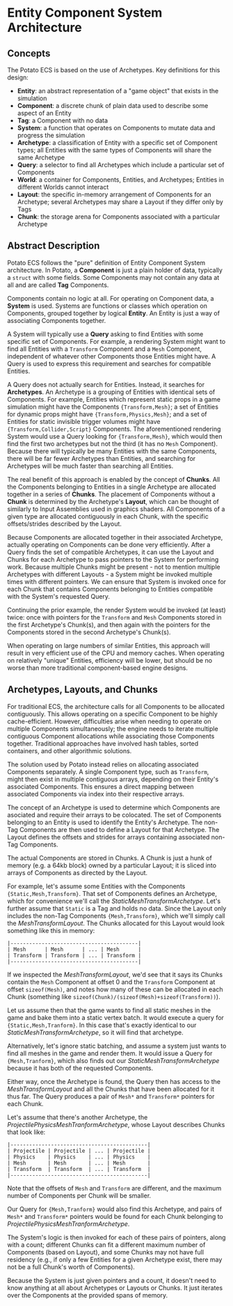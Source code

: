 Entity Component System Architecture
====================================

Concepts
--------

The Potato ECS is based on the use of Archetypes. Key definitions for this design:

- **Entity**: an abstract representation of a "game object" that exists
 in the simulation
- **Component**: a discrete chunk of plain data used to describe some aspect of an Entity
- **Tag**: a Component with no data
- **System**: a function that operates on Components to mutate data and progress the simulation
- **Archetype**: a classification of Entity with a specific set of Component types; all Entities with the same types of Components will share the same Archetype
- **Query**: a selector to find all Archetypes which include a particular set of Components
- **World**: a container for Components, Entities, and Archetypes; Entities in different Worlds cannot interact
- **Layout**: the specific in-memory arrangement of Components for an Archetype; several Archetypes may share a Layout if they differ only by Tags
- **Chunk**: the storage arena for Components associated with a particular Archetype

Abstract Description
--------------------

Potato ECS follows the "pure" definition of Entity Component System architecture. In Potato, a **Component** is just a plain holder of data, typically a `struct` with some fields. Some Components may not contain any data at all and are called **Tag** Components.

Components contain no logic at all. For operating on Component data, a **System** is used. Systems are functions or classes which operation on Components, grouped together by logical **Entity**. An Entity is just a way of associating Components together.

A System will typically use a **Query** asking to find Entities with some specific set of Components. For example, a rendering System might want to find all Entities with a `Transform` Component and a `Mesh` Component, independent of whatever other Components those Entities might have. A Query is used to express this requirement and searches for compatible Entities.

A Query does not actually search for Entities. Instead, it searches for **Archetypes**. An Archetype is a grouping of Entities with identical sets of Components. For example, Entities which represent static props in a game simulation might have the Components `{Transform,Mesh}`; a set of Entities for dynamic props might have `{Transform,Physics,Mesh}`; and a set of Entities for static invisible trigger volumes might have `{Transform,Collider,Script}` Components. The aforementioned rendering System would use a Query looking for `{Transform,Mesh}`, which would then find the first two archetypes but not the third (it has no `Mesh` Component). Because there will typically be many Entities with the same Components, there will be far fewer Archetypes than Entities, and searching for Archetypes will be much faster than searching all Entities.

The real benefit of this approach is enabled by the concept of **Chunks**. All the Components belonging to Entities in a single Archetype are allocated together in a series of **Chunks**. The placement of Components without a **Chunk** is determined by the Archetype's **Layout**, which can be thought of similarly to Input Assemblies used in graphics shaders. All Components of a given type are allocated contiguously in each Chunk, with the specific offsets/strides described by the Layout.

Because Components are allocated together in their associated Archetype, actually operating on Components can be done very efficiently. After a Query finds the set of compatible Archetypes, it can use the Layout and Chunks for each Archetype to pass pointers to the System for performing work. Because multiple Chunks might be present - not to mention multiple Archetypes with different Layouts - a System might be invoked multiple times with different pointers. We can ensure that System is invoked once for each Chunk that contains Components belonging to Entities compatible with the System's requested Query.

Continuing the prior example, the render System would be invoked (at least) twice: once with pointers for the `Transform` and `Mesh` Components stored in the first Archetype's Chunk(s), and then again with the pointers for the Components stored in the second Archetype's Chunk(s).

When operating on large numbers of similar Entities, this approach will result in very efficient use of the CPU and memory caches. When operating on relatively "unique" Entities, efficiency will be lower, but should be no worse than more traditional component-based engine designs.

Archetypes, Layouts, and Chunks
-------------------------------

For traditional ECS, the architecture calls for all Components to be allocated contiguously. This allows operating on a specific Component to be highly cache-efficient. However, difficulties arise when needing to operate on multiple Components simultaneously; the engine needs to iterate multiple contiguous Component allocations while associating those Components together. Traditional approaches have involved hash tables, sorted containers, and other algorithmic solutions.

The solution used by Potato instead relies on allocating associated Components separately. A single Component type, such as `Transform`, might then exist in multiple contiguous arrays, depending on their Entity's associated Components. This ensures a direct mapping between associated Components via index into their respective arrays.

The concept of an Archetype is used to determine which Components are asociated and require their arrays to be colocated. The set of Components belonging to an Entity is used to identify the Entity's Archetype. The non-Tag Components are then used to define a Layout for that Archetype. The Layout defines the offsets and strides for arrays containing associated non-Tag Components.

The actual Components are stored in Chunks. A Chunk is just a hunk of memory (e.g. a 64kb block) owned by a particular Layout; it is sliced into arrays of Components as directed by the Layout.

For example, let's assume some Entities with the Components `{Static,Mesh,Transform}`. That set of Components defines an Archetype, which for convenience we'll call the *StaticMeshTransformArchetype*. Let's further assume that `Static` is a Tag and holds no data. Since the Layout only includes the non-Tag Components `{Mesh,Transform}`, which we'll simply call the *MeshTransformLayout*. The Chunks allocated for this Layout would look something like this in memory:

    |-----------------------------------------|
    | Mesh      | Mesh      | ... | Mesh      |
    | Transform | Transform | ... | Transform |
    |-----------------------------------------|

If we inspected the *MeshTransformLayout*, we'd see that it says its Chunks contain the `Mesh` Component at offset 0 and the `Transform` Component at offset `sizeof(Mesh)`, and notes how many of these can be allocated in each Chunk (something like `sizeof(Chunk)/(sizeof(Mesh)+sizeof(Transform))`).

Let us assume then that the game wants to find all static meshes in the game and bake them into a static vertex batch. It would execute a query for `{Static,Mesh,Tranform}`. In this case that's exactly identical to our *StaticMeshTransformArchetype*, so it will find that archetype.

Alternatively, let's ignore static batching, and assume a system just wants to find all meshes in the game and render them. It would issue a Query for `{Mesh,Tranform}`, which also finds out our *StaticMeshTransformArchetype* because it has both of the requested Components.

Either way, once the Archetype is found, the Query then has access to the *MeshTransformLayout* and all the Chunks that have been allocated for it thus far. The Query produces a pair of `Mesh*` and `Transform*` pointers for each Chunk.

Let's assume that there's another Archetype, the *ProjectilePhysicsMeshTranformArchetype*, whose Layout describes Chunks that look like:

    |--------------------------------------------|
    | Projectile | Projectile | ... | Projectile |
    | Physics    | Physics    | ... | Physics    |
    | Mesh       | Mesh       | ... | Mesh       |
    | Transform  | Transform  | ... | Transform  |
    |--------------------------------------------|

Note that the offsets of `Mesh` and `Transform` are different, and the maximum number of Components per Chunk will be smaller.

Our Query for `{Mesh,Tranform}` would also find this Archetype, and pairs of `Mesh*` and `Transform*` pointers would be found for each Chunk belonging to *ProjectilePhysicsMeshTranformArchetype*.

The System's logic is then invoked for each of these pairs of pointers, along with a count; different Chunks can fit a different maximum number of Components (based on Layout), and some Chunks may not have full residency (e.g., if only a few Entities for a given Archetype exist, there may not be a full Chunk's worth of Components).

Because the System is just given pointers and a count, it doesn't need to know anything at all about Archetypes or Layouts or Chunks. It just iterates over the Components at the provided spans of memory.
